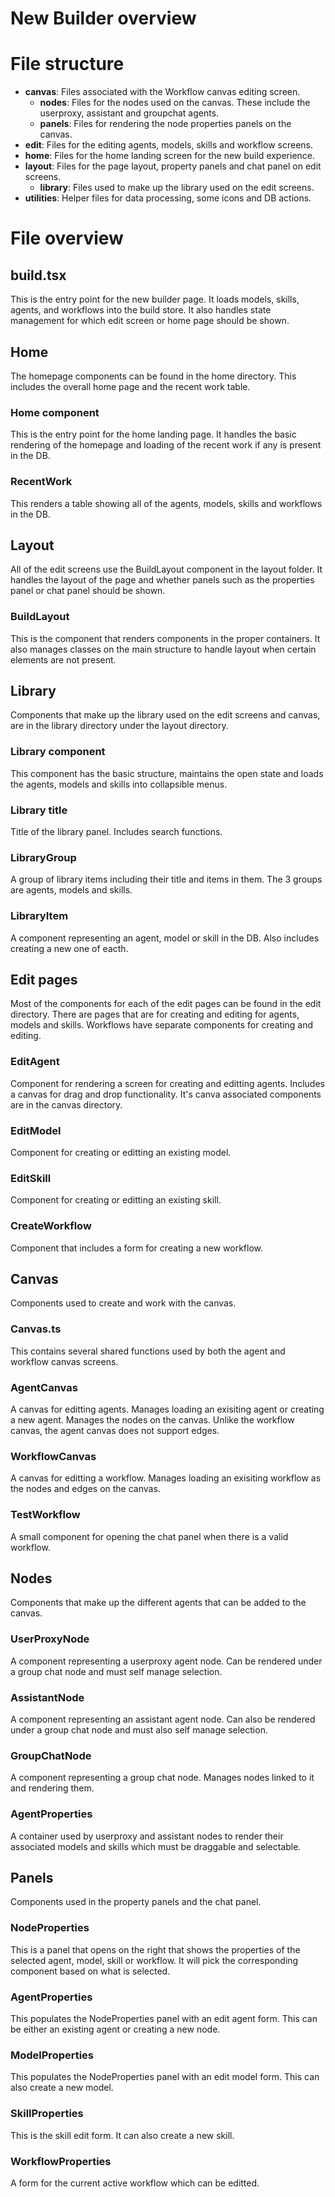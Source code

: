 # New Builder overview

# File structure

- **canvas**: Files associated with the Workflow canvas editing screen.
    - **nodes**: Files for the nodes used on the canvas. These include the userproxy, assistant and groupchat agents.
    - **panels**: Files for rendering the node properties panels on the canvas.
- **edit**: Files for the editing agents, models, skills and workflow screens.
- **home**: Files for the home landing screen for the new build experience.
- **layout**: Files for the page layout, property panels and chat panel on edit screens.
    - **library**: Files used to make up the library used on the edit screens.
- **utilities**: Helper files for data processing, some icons and DB actions.

# File overview

## build.tsx
This is the entry point for the new builder page. It loads models, skills, agents, and workflows into the build store. It also handles state management for which edit screen or home page should be shown.

## Home
The homepage components can be found in the home directory. This includes the overall home page and the recent work table.

### Home component
This is the entry point for the home landing page. It handles the basic rendering of the homepage and loading of the recent work if any is present in the DB.

### RecentWork
This renders a table showing all of the agents, models, skills and workflows in the DB.

## Layout
All of the edit screens use the BuildLayout component in the layout folder. It handles the layout of the page and whether panels such as the properties panel or chat panel should be shown.

### BuildLayout
This is the component that renders components in the proper containers. It also manages classes on the main structure to handle layout when certain elements are not present.

## Library
Components that make up the library used on the edit screens and canvas, are in the library directory under the layout directory.

### Library component
This component has the basic structure, maintains the open state and loads the agents, models and skills into collapsible menus.

### Library title
Title of the library panel. Includes search functions.

### LibraryGroup
A group of library items including their title and items in them. The 3 groups are agents, models and skills.

### LibraryItem
A component representing an agent, model or skill in the DB. Also includes creating a new one of eacth.

## Edit pages
Most of the components for each of the edit pages can be found in the edit directory. There are pages that are for creating and editing for agents, models and skills. Workflows have separate components for creating and editing.

### EditAgent
Component for rendering a screen for creating and editting agents. Includes a canvas for drag and drop functionality. It's canva associated components are in the canvas directory.

### EditModel
Component for creating or editting an existing model.

### EditSkill
Component for creating or editting an existing skill.

### CreateWorkflow
Component that includes a form for creating a new workflow.

## Canvas
Components used to create and work with the canvas.

### Canvas.ts
This contains several shared functions used by both the agent and workflow canvas screens.

### AgentCanvas
A canvas for editting agents. Manages loading an exisiting agent or creating a new agent. Manages the nodes on the canvas. Unlike the workflow canvas, the agent canvas does not support edges.

### WorkflowCanvas
A canvas for editting a workflow. Manages loading an exisiting workflow as the nodes and edges on the canvas.

### TestWorkflow
A small component for opening the chat panel when there is a valid workflow.

## Nodes
Components that make up the different agents that can be added to the canvas.

### UserProxyNode
A component representing a userproxy agent node. Can be rendered under a group chat node and must self manage selection.

### AssistantNode
A component representing an assistant agent node. Can also be rendered under a group chat node and must also self manage selection.

### GroupChatNode
A component representing a group chat node. Manages nodes linked to it and rendering them.

### AgentProperties
A container used by userproxy and assistant nodes to render their associated models and skills which must be draggable and selectable.

## Panels
Components used in the property panels and the chat panel.

### NodeProperties
This is a panel that opens on the right that shows the properties of the selected agent, model, skill or workflow. It will pick the corresponding component based on what is selected.

### AgentProperties
This populates the NodeProperties panel with an edit agent form. This can be either an existing agent or creating a new node.

### ModelProperties
This populates the NodeProperties panel with an edit model form. This can also create a new model.

### SkillProperties
This is the skill edit form. It can also create a new skill.

### WorkflowProperties
A form for the current active workflow which can be editted.
